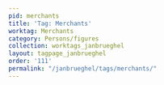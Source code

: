 ```yaml
---
pid: merchants
title: 'Tag: Merchants'
worktag: Merchants
category: Persons/figures
collection: worktags_janbrueghel
layout: tagpage_janbrueghel
order: '111'
permalink: "/janbrueghel/tags/merchants/"
---
```

